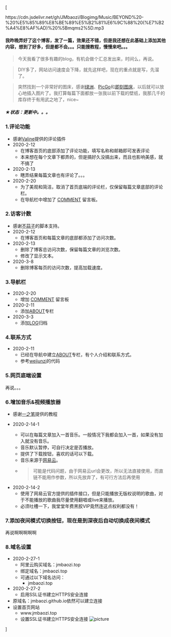 [<article class="markdown-body">
<p>https://cdn.jsdelivr.net/gh/JMbaozi/Blogimg/Music/BEYOND%20-%20%E5%85%89%E8%BE%89%E5%B2%81%E6%9C%88%20(%E7%B2%A4%E8%AF%AD)%20%5Bmqms2%5D.mp3</p>
<h4 id="我昨晚弄好了这个博客发了一篇效果还不错但是我还想在此基础上添加其他内容想到了好多但是都不会只能搜教程慢慢来吧">我昨晚弄好了这个博客，发了一篇，效果还不错，但是我还想在此基础上添加其他内容，想到了好多，但是都不会。。。只能搜教程，慢慢来吧。。。</h4>
<blockquote>
<p>今天我看了很多有趣的blog，有机会做个汇总发出来，时间么，再说。</p>
</blockquote>
<blockquote>
<p>DIY多了，网站访问速度会下降，就先这样吧，现在的重点就是写，先溜了。</p>
</blockquote>
<blockquote>
<p>突然找到一个非常好的图床，感谢<a href="https://oasis.chengdu.weibo.cn/v1/h5/download">绿洲</a>、<a href="https://github.com/Molunerfinn/picgo/releases">PicGo</a>和<a href="https://jiketuchuang.com/">即刻图床</a>，以后就可以放心地插入图片了。我打算每篇下面都放一张我以前下载的壁纸，我那几千的库存终于有用武之地了，nice~</p>
</blockquote>
<h5 id="状态更新中">★状态：更新中。。。</h5>
<h3 id="1评论功能">1.评论功能</h3>
<ul>
<li>感谢<a href="https://valine.js.org/">Valine</a>提供的评论插件</li>
<li>2020-2-12
    <ul>
<li>在博客首页的底部添加了评论功能，填写名称和邮箱即可发表评论</li>
<li>本来想在每个文章下都弄的，但是搞好久没搞出来，而且也影响美感，就不搞了</li>
</ul>
</li>
<li>2020-2-13
    <ul>
<li>瞎弄结果每篇文章也有评论了。。。</li>
</ul>
</li>
<li>2020-2-20
    <ul>
<li>为了美观和简洁，取消了首页底端的评论栏，仅保留每篇文章底部的评论栏。</li>
<li>在导航栏中增加了 <a href="https://jmbaozi.github.io/Comment.html">COMMENT</a> 留言板。</li>
</ul>
</li>
</ul>
<h3 id="2访客计数">2.访客计数</h3>
<ul>
<li>感谢<a href="http://busuanzi.ibruce.info/">不蒜子</a>的脚本支持。</li>
<li>2020-2-12
    <ul>
<li>在博客首页和每篇文章的底部都添加了访问次数。</li>
</ul>
</li>
<li>2020-2-13
    <ul>
<li>删除了博客总访问次数，保留每篇文章的浏览次数。</li>
<li>修改了显示文本。</li>
</ul>
</li>
<li>2020-3-8
    <ul>
<li>删除博客每页的访问次数，提高加载速度。</li>
</ul>
</li>
</ul>
<h3 id="3导航栏">3.导航栏</h3>
<ul>
<li>2020-2-20
    <ul>
<li>增加 <a href="https://jmbaozi.github.io/Comment.html">COMMENT</a> 留言板</li>
</ul>
</li>
<li>2020-2-11
    <ul>
<li>添加<a href="https://jmbaozi.github.io/about.html">ABOUT</a>专栏</li>
</ul>
</li>
<li>2020-3-3
    <ul>
<li>添加<a href="https://jmbaozi.github.io/log.html">LOG</a>归档</li>
</ul>
</li>
</ul>
<h3 id="4联系方式">4.联系方式</h3>
<ul>
<li>2020-2-11
    <ul>
<li>已经在导航中建立<a href="https://jmbaozi.github.io/about.html">ABOUT</a>专栏，有个人介绍和联系方式。</li>
<li>参考<a href="https://github.com/weijunzii">weijunzi</a>的代码</li>
</ul>
</li>
</ul>
<h3 id="5网页底端设置">5.网页底端设置</h3>
<p>再说。。。</p>
<h3 id="6增加音乐视频播放器">6.增加音乐&amp;视频播放器</h3>
<ul>
<li>感谢<a href="https://yizibi.github.io/2018/10/15/jekyll%E4%B8%AA%E4%BA%BA%E5%8D%9A%E5%AE%A2%E4%B8%AD%E6%B7%BB%E5%8A%A0%E9%9F%B3%E4%B9%90%E6%92%AD%E6%94%BE%E6%8F%92%E4%BB%B6/">一之笔</a>提供的教程</li>
<li>
<p>2020-2-14-1</p>
<ul>
<li>可以在每篇文章加入一首音乐。一般情况下我都会加入一首，如果没有加入就没有音乐。</li>
<li>音乐默认暂停，可自行决定是否播放。</li>
<li>提供了下载按钮，喜欢的话可以下载。</li>
<li>音乐来源于<a href="https://music.163.com/#">网易云</a>。</li>
<li>
<blockquote>
<p>可能是代码问题，由于网易云url会更改，所以无法直接使用，而直链不能用作参数，所以先放弃了，有可行方法后再使用</p>
</blockquote>
</li>
</ul>
</li>
<li>2020-2-14-2
    <ul>
<li>使用了网易云官方提供的插件接口，但是只能播放无版权说明的歌曲，对于不能播放的歌曲我尽量使用翻唱或live来播放。</li>
<li>必须吐槽一下，我堂堂年费黑胶VIP竟然连这点权利都没有！</li>
</ul>
</li>
</ul>
<h3 id="7添加夜间模式切换按钮现在是到深夜后自动切换成夜间模式">7.添加夜间模式切换按钮，现在是到深夜后自动切换成夜间模式</h3>
<p>再说啊啊啊啊啊</p>
<h3 id="8域名设置">8.域名设置</h3>
<ul>
<li>2020-2-27-1
    <ul>
<li>阿里云购买域名：jmbaozi.top</li>
<li>绑定域名：jmbaozi.top</li>
<li>可通过以下域名访问：
        <ul>
<li>jmbaozi.top</li>
</ul>
</li>
</ul>
</li>
<li>2020-2-27-2
    <ul>
<li>启用SSL证书建立HTTPS安全连接</li>
</ul>
</li>
<li>原域名：jmbaozi.github.io依然可以建立连接</li>
<li>设置首页网站
    <ul>
<li>www.jmbaozi.top</li>
<li>设置SSL证书建立HTTPS安全连接
<img alt="picture" src="https://photo.feicdn.cn/5e44ec286a71d6061147d565_1581577534111"/></li>
</ul>
</li>
</ul>
</article>]